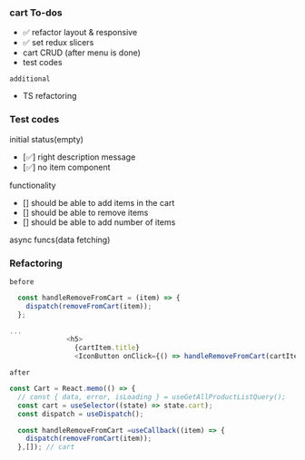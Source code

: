 ### cart To-dos

- ✅ refactor layout & responsive
- ✅ set redux slicers
- cart CRUD (after menu is done)
- test codes

`additional`

- TS refactoring

### Test codes

initial status(empty)

- [✅] right description message
- [✅] no item component

functionality

- [] should be able to add items in the cart
- [] should be able to remove items
- [] should be able to add number of items

async funcs(data fetching)

### Refactoring

`before`

```js
  const handleRemoveFromCart = (item) => {
    dispatch(removeFromCart(item));
  };

...
              <h5>
                {cartItem.title}
                <IconButton onClick={() => handleRemoveFromCart(cartItem)}>
```

`after`

```js
const Cart = React.memo(() => {
  // const { data, error, isLoading } = useGetAllProductListQuery();
  const cart = useSelector((state) => state.cart);
  const dispatch = useDispatch();

  const handleRemoveFromCart =useCallback((item) => {
    dispatch(removeFromCart(item));
  },[]); // cart
```
